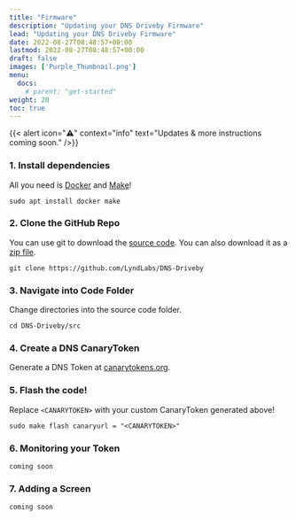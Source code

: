 ```yaml
---
title: "Firmware"
description: "Updating your DNS Driveby Firmware"
lead: "Updating your DNS Driveby Firmware"
date: 2022-08-27T08:48:57+00:00
lastmod: 2022-08-27T08:48:57+00:00
draft: false
images: ['Purple_Thumbnail.png']
menu:
  docs:
    # parent: "get-started"
weight: 20
toc: true
---
```

{{< alert icon="⚠️" context="info" text="Updates & more instructions coming soon." />}}
### 1. Install dependencies
All you need is [Docker](https://www.docker.com/) and [Make](https://www.gnu.org/software/make/)!
```
sudo apt install docker make
```
### 2. Clone the GitHub Repo
You can use git to download the [source code](https://github.com/LyndLabs/DNS-Driveby). You can also download it as a [zip file]().

```
git clone https://github.com/LyndLabs/DNS-Driveby
```

### 3. Navigate into Code Folder
Change directories into the source code folder.

```
cd DNS-Driveby/src 
```
### 4. Create a DNS CanaryToken
Generate a DNS Token at [canarytokens.org](https://canarytokens.org).

### 5. Flash the code!
Replace `<CANARYTOKEN>` with your custom CanaryToken generated above!

```
sudo make flash canaryurl = "<CANARYTOKEN>"
```

### 6. Monitoring your Token
`coming soon`

### 7. Adding a Screen
`coming soon`